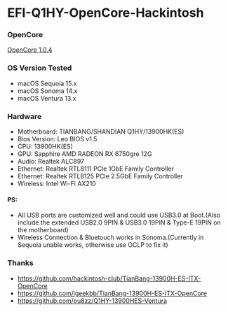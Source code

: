# EFI-Q1HY-OpenCore-Hackintosh

### OpenCore

[OpenCore 1.0.4](https://github.com/acidanthera/OpenCorePkg)

### OS Version Tested

- macOS Sequoia 15.x
- macOS Sonoma 14.x
- macOS Ventura 13.x

### Hardware

- Motherboard: TIANBANG/SHANDIAN Q1HY/13900HK(ES)
- Bios Version: Leo BIOS v1.5
- CPU: 13900HK(ES)
- GPU: Sapphire AMD RADEON RX 6750gre 12G
- Audio: Realtek ALC897
- Ethernet: Realtek RTL8111 PCle 1GbE Family Controller
- Ethernet: Realtek RTL8125 PCle 2.5GbE Family Controller
- Wireless: Intel Wi-Fi AX210


#### PS:

- All USB ports are customized well and could use USB3.0 at Boot.(Also include the extended USB2.0 9PIN & USB3.0 19PIN & Type-E 19PIN on the motherboard)
- Wireless Connection & Bluetouch works in Sonoma.(Currently in Sequoia unable works, otherwise use OCLP to fix it)


### Thanks

- https://github.com/hackintosh-club/TianBang-13900H-ES-ITX-OpenCore
- https://github.com/igeekbb/TianBang-13900H-ES-ITX-OpenCore
- https://github.com/ou8zz/Q1HY-13900HES-Ventura
